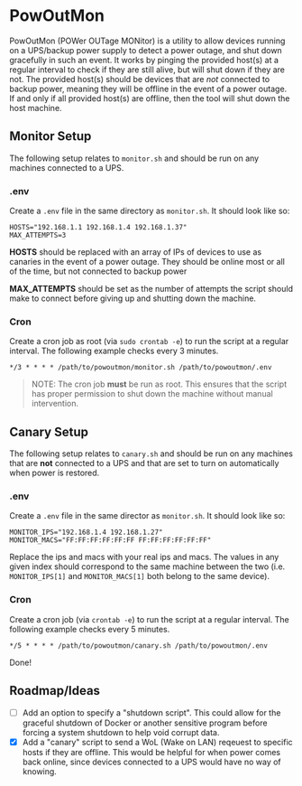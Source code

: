 # PowOutMon

PowOutMon (POWer OUTage MONitor) is a utility to allow devices running on a UPS/backup power supply to detect a power outage, and shut down gracefully in such an event. It works by pinging the provided host(s) at a regular interval to check if they are still alive, but will shut down if they are not. The provided host(s) should be devices that are _not_ connected to backup power, meaning they will be offline in the event of a power outage. If and only if all provided host(s) are offline, then the tool will shut down the host machine.

## Monitor Setup

The following setup relates to `monitor.sh` and should be run on any machines connected to a UPS.

### .env

Create a `.env` file in the same directory as `monitor.sh`. It should look like so:

```
HOSTS="192.168.1.1 192.168.1.4 192.168.1.37"
MAX_ATTEMPTS=3
```

**HOSTS** should be replaced with an array of IPs of devices to use as canaries in the event of a power outage. They should be online most or all of the time, but not connected to backup power

**MAX_ATTEMPTS** should be set as the number of attempts the script should make to connect before giving up and shutting down the machine.

### Cron

Create a cron job as root (via `sudo crontab -e`) to run the script at a regular interval. The following example checks every 3 minutes.

```
*/3 * * * * /path/to/powoutmon/monitor.sh /path/to/powoutmon/.env
```

> NOTE: The cron job **must** be run as root. This ensures that the script has proper permission to shut down the machine without manual intervention.

## Canary Setup

The following setup relates to `canary.sh` and should be run on any machines that are **not** connected to a UPS and that are set to turn on automatically when power is restored.

### .env

Create a `.env` file in the same director as `monitor.sh`. It should look like so:

```
MONITOR_IPS="192.168.1.4 192.168.1.27"
MONITOR_MACS="FF:FF:FF:FF:FF:FF FF:FF:FF:FF:FF:FF"
```

Replace the ips and macs with your real ips and macs. The values in any given index should correspond to the same machine between the two (i.e. `MONITOR_IPS[1]` and `MONITOR_MACS[1]` both belong to the same device).

### Cron

Create a cron job (via `crontab -e`) to run the script at a regular interval. The following example checks every 5 minutes.

```
*/5 * * * * /path/to/powoutmon/canary.sh /path/to/powoutmon/.env
```

Done!

## Roadmap/Ideas

- [ ] Add an option to specify a "shutdown script". This could allow for the graceful shutdown of Docker or another sensitive program before forcing a system shutdown to help void corrupt data.
- [x] Add a "canary" script to send a WoL (Wake on LAN) reqeuest to specific hosts if they are offline. This would be helpful for when power comes back online, since devices connected to a UPS would have no way of knowing.
